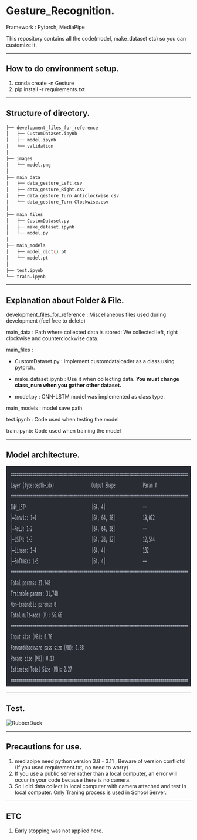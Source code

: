 # __Gesture_Recognition.__
Framework : Pytorch, MediaPipe

This repository contains all the code(model, make_dataset etc) so you can customize it.

***

## __How to do environment setup.__
1. conda create -n Gesture
2. pip install -r requirements.txt

***

## __Structure of directory.__

```bash
├── development_files_for_reference
│   ├── CustomDataset.ipynb
│   ├── model.ipynb
│   └── validation
│ 
├── images
│   └── model.png
│ 
├── main_data
│   ├── data_gesture_Left.csv
│   ├── data_gesture_Right.csv
│   ├── data_gesture_Turn Anticlockwise.csv
│   └── data_gesture_Turn Clockwise.csv
│ 
├── main_files
│   ├── CustomDataset.py
│   ├── make_dataset.ipynb
│   └── model.py
│ 
├── main_models
│   ├── model_dict().pt
│   └── model.pt
│ 
├── test.ipynb
└── train.ipynb
``` 


***

## __Explanation about Folder & File.__
development_files_for_reference :  Miscellaneous files used during development (feel free to delete)

main_data : Path where collected data is stored: We collected left, right clockwise and counterclockwise data.

main_files :
- CustomDataset.py : Implement customdataloader as a class using pytorch.
- make_dataset.ipynb : Use it when collecting data. __You must change class_num when you gather other dataset.__


- model.py : CNN-LSTM model was implemented as class type.

main_models : model save path 

test.ipynb : Code used when testing the model

train.ipynb: Code used when training the model

***

## __Model architecture.__
<img src="/images/model.png" width="1000px" height="600px" title="px(픽셀) 크기 설정" alt="RubberDuck"></img><br/>

***

## Test.
<img width="50%" src="/images/test.gif" width="1000px" height="600px" title="px(픽셀) 크기 설정" alt="RubberDuck"></img><br/>



***

## __Precautions for use.__
1. mediapipe need python version 3.8 - 3.11 , Beware of version conflicts! (If you used requirement.txt, no need to worry)
2. If you use a public server rather than a local computer, an error will occur in your code because there is no camera.
3. So i did data collect in local computer with camera attached and test in local computer. Only Traning process is used in School Server.


***
## __ETC__
1. Early stopping was not applied here.
